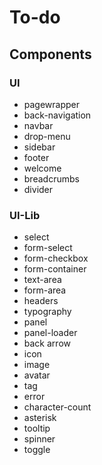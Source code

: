 # To-do

## Components

### UI

-   pagewrapper
-   back-navigation
-   navbar
-   drop-menu
-   sidebar
-   footer
-   welcome
-   breadcrumbs
-   divider

### UI-Lib

-   select
-   form-select
-   form-checkbox
-   form-container
-   text-area
-   form-area
-   headers
-   typography
-   panel
-   panel-loader
-   back arrow
-   icon
-   image
-   avatar
-   tag
-   error
-   character-count
-   asterisk
-   tooltip
-   spinner
-   toggle
